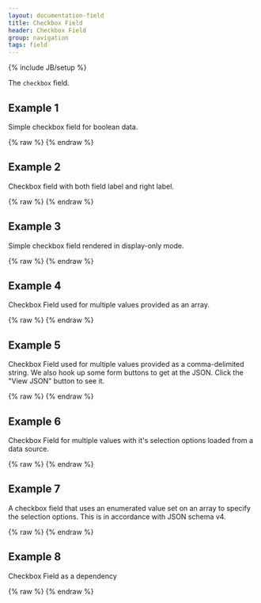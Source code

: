 ```yaml
---
layout: documentation-field
title: Checkbox Field
header: Checkbox Field
group: navigation
tags: field
---
```

{% include JB/setup %}


The ```checkbox``` field.

<!-- INCLUDE_API_DOCS: checkbox -->


## Example 1
Simple checkbox field for boolean data.
<div id="field1"> </div>
{% raw %}
<script type="text/javascript" id="field1-script">
$("#field1").alpaca({
    "data": false
});
</script>
{% endraw %}


## Example 2
Checkbox field with both field label and right label.
<div id="field2"> </div>
{% raw %}
<script type="text/javascript" id="field2-script">
$("#field2").alpaca({
    "data": true,
    "options": {
        "label": "Question:",
        "rightLabel": "Do you like Alpaca?",
        "form": {
            "buttons": {
                "view": {
                    "label": "View JSON",
                    "click": function() {
                        alert(JSON.stringify(this.getValue(), null, "  "));
                    }
                }
            }
        }
    }
});
</script>
{% endraw %}


## Example 3
Simple checkbox field rendered in display-only mode.
<div id="field3"> </div>
{% raw %}
<script type="text/javascript" id="field3-script">
$("#field3").alpaca({
    "data": false,
    "view": "bootstrap-display",
    "options": {
        "label": "Registered?"
    }
});
</script>
{% endraw %}


## Example 4
Checkbox Field used for multiple values provided as an array.
<div id="field4"> </div>
{% raw %}
<script type="text/javascript" id="field4-script">
$("#field4").alpaca({
    "data": ["sandwich", "cookie", "drink"],
    "schema": {
        "type": "array",
        "enum": [
            "sandwich",
            "chips",
            "cookie",
            "drink"
        ]
    },
    "options": {
        "type": "checkbox",
        "label": "What would you like with your order?",
        "optionLabels": [
            "A Sandwich",
            "Potato Chips",
            "A Cookie",
            "Soft Drink"
        ]
    }
});
</script>
{% endraw %}


## Example 5
Checkbox Field used for multiple values provided as a comma-delimited string.
We also hook up some form buttons to get at the JSON.  Click the "View JSON" button to see it.
<div id="field5"> </div>
{% raw %}
<script type="text/javascript" id="field5-script">
$("#field5").alpaca({
    "data": "sandwich, cookie, drink",
    "schema": {
        "type": "string",
        "enum": [
            "sandwich",
            "chips",
            "cookie",
            "drink"
        ]
    },
    "options": {
        "type": "checkbox",
        "label": "What would you like with your order?",
        "optionLabels": [
            "A Sandwich",
            "Potato Chips",
            "A Cookie",
            "Soft Drink"
        ],
        "form": {
            "buttons": {
                "view": {
                    "label": "View JSON",
                    "click": function() {
                        alert(JSON.stringify(this.getValue(), null, "  "));
                    }
                }
            }
        }
    }
});
</script>
{% endraw %}


## Example 6
Checkbox Field for multiple values with it's selection options loaded from a data source.
<div id="field6"> </div>
{% raw %}
<script type="text/javascript" id="field6-script">
$("#field6").alpaca({
    "data": ["Vanilla", "Chocolate"],    
    "options": {
        "label": "Ice cream",
        "type": "checkbox",
        "multiple": true,
        "dataSource": "/data/icecream-list.json"
    }
});
</script>
{% endraw %}



## Example 7
A checkbox field that uses an enumerated value set on an array to specify the selection options.  This is in accordance
with JSON schema v4.
<div id="field7"> </div>
{% raw %}
<script type="text/javascript" id="field7-script">
$("#field7").alpaca({
    "schema": {
        "type": "object",
        "properties": {
            "checkboxArrayEnum": {
                "type": "array",
                "items": {
                    "type": "string",
                    "enum": [
                        "option1",
                        "option2",
                        "option3"
                    ]
                }
            }
        },
        "required": [
            "checkboxArrayEnum"
        ]
    },
    "options": {
        "fields": {
            "checkboxArrayEnum": {
                "label": "Checkbox Array Enum",
                "type": "checkbox",
                "items": {
                    "optionLabels": [
                        "Option #1",
                        "Option #2",
                        "Option #3"
                    ]
                }
            }
        },
        "form": {
            "buttons": {
                "view": {
                    "label": "View JSON",
                    "click": function() {
                        alert(JSON.stringify(this.getValue(), null, "  "));
                    }
                }
            }        
        }
    },
    "data": {
        "checkboxArrayEnum": [
            "option1",
            "option3"
        ]
    }
});
</script>
{% endraw %}

## Example 8
Checkbox Field as a dependency
<div id="field8"> </div>
{% raw %}
<script type="text/javascript" id="field8-script">
$("#field8").alpaca({
    "data": {
        "hidememberinfo": true
    },
    "schema": {
        "type": "object",
        "properties": {
            "hidememberinfo": {
                "type": "boolean"
            },
            "level": {
                "type": "string",
                "title": "Membership Level",
                "enum": ["silver", "gold", "platinum"]
            }
        },
        "dependencies": {
            "level": ["hidememberinfo"]
        }
    },
    "options": {
        "fields": {
            "hide": {
                "type": "checkbox",
                "rightLabel": "Hide membership information"
            },
            "level": {
                "optionLabels": ["Silver", "Gold", "Platinum"],
                "dependencies": {
                    "hidememberinfo": false
                }
            }
        }
    }
});
</script>
{% endraw %}